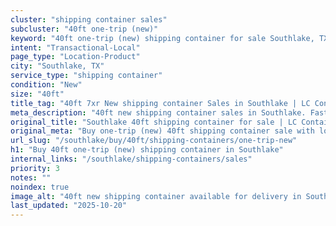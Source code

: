 ```yaml
---
cluster: "shipping container sales"
subcluster: "40ft one-trip (new)"
keyword: "40ft one-trip (new) shipping container for sale Southlake, TX"
intent: "Transactional-Local"
page_type: "Location-Product"
city: "Southlake, TX"
service_type: "shipping container"
condition: "New"
size: "40ft"
title_tag: "40ft 7xr New shipping container Sales in Southlake | LC Container"
meta_description: "40ft new shipping container sales in Southlake. Fast delivery, competitive pricing. Serving shipping containers area. Quote ID: 52L. Call (214) 524-4168 for your free quote today."
original_title: "Southlake 40ft shipping container for sale | LC Container"
original_meta: "Buy one-trip (new) 40ft shipping container sale with local delivery in Southlake, TX. LC Container — local Since 2003. Request a fast quote today."
url_slug: "/southlake/buy/40ft/shipping-containers/one-trip-new"
h1: "Buy 40ft one-trip (new) shipping container in Southlake"
internal_links: "/southlake/shipping-containers/sales"
priority: 3
notes: ""
noindex: true
image_alt: "40ft new shipping container available for delivery in Southlake"
last_updated: "2025-10-20"
---
```


<!-- TODO: Add unique city/inventory copy, images, and internal links here. -->
